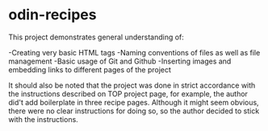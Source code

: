# odin-recipes
This project demonstrates general understanding of: 

-Creating very basic HTML tags
-Naming conventions of files as well as file management
-Basic usage of Git and Github
-Inserting images and embedding links to different pages of the project

It should also be noted that the project was done in strict accordance with the instructions described on TOP project page, for example, the author did't add boilerplate in three recipe pages. Although it might seem obvious, there were no clear instructions for doing so, so the author decided to stick with the instructions. 